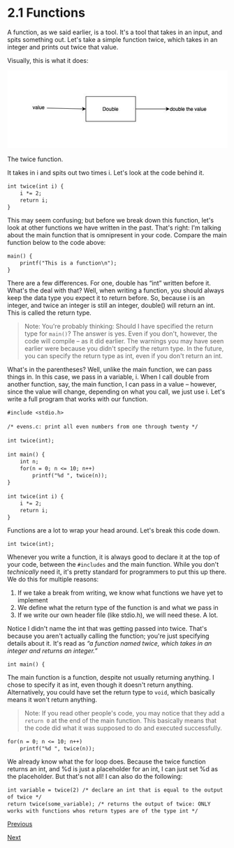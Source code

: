 # 2.1 Functions
A function, as we said earlier, is a tool. It's a tool that takes in an input, and spits something out. Let's take a simple function twice, which takes in an integer and prints out twice that value.

Visually, this is what it does:

![](2.1%20Functions/Screen%20Shot%202022-03-28%20at%209.16)

The twice function.

It takes in i and spits out two times i. Let's look at the code behind it.

    int twice(int i) {
    	i *= 2;
    	return i;
    }

This may seem confusing; but before we break down this function, let's look at other functions we have written in the past. That's right: I'm talking about the main function that is omnipresent in your code. Compare the main function below to the code above:

    main() {
    	printf("This is a function\n");
    }

There are a few differences. For one, double has “int” written before it. What's the deal with that? Well, when writing a function, you should always keep the data type you expect it to return before. So, because i is an integer, and twice an integer is still an integer, double() will return an int. This is called the return type.

> Note: You're probably thinking: Should I have specified the return type for `main()`? The answer is yes. Even if you don't, however, the code will compile – as it did earlier. The warnings you may have seen earlier were because you didn't specify the return type. In the future, you can specify the return type as int, even if you don't return an int.

What's in the parentheses? Well, unlike the main function, we can pass things in. In this case, we pass in a variable, i. When I call double from another function, say, the main function, I can pass in a value – however, since the value will change, depending on what you call, we just use i. Let's write a full program that works with our function.

    #include <stdio.h>
    
    /* evens.c: print all even numbers from one through twenty */
    
    int twice(int);
    
    int main() {
    	int n;
    	for(n = 0; n <= 10; n++)
    		printf("%d ", twice(n));
    }
    
    int twice(int i) {
    	i *= 2;
    	return i;
    }

Functions are a lot to wrap your head around. Let's break this code down.

    int twice(int);

Whenever you write a function, it is always good to declare it at the top of your code, between the `#includes` and the main function. While you don't _technically_ need it, it's pretty standard for programmers to put this up there. We do this for multiple reasons:

1.  If we take a break from writing, we know what functions we have yet to implement
2.  We define what the return type of the function is and what we pass in
3.  If we write our own header file (like stdio.h), we will need these. A lot.

Notice I didn't name the int that was getting passed into twice. That's because you aren't actually calling the function; you're just specifying details about it. It's read as _“a function named twice, which takes in an integer and returns an integer.”_ 

    int main() {

The main function is a function, despite not usually returning anything. I chose to specify it as int, even though it doesn't return anything. Alternatively, you could have set the return type to `void`, which basically means it won't return anything.

> Note: If you read other people's code, you may notice that they add a `return 0` at the end of the main function. This basically means that the code did what it was supposed to do and executed successfully.

    for(n = 0; n <= 10; n++)
    	printf("%d ", twice(n));

We already know what the for loop does. Because the twice function returns an int, and %d is just a placeholder for an int, I can just set %d as the placeholder. But that's not all! I can also do the following:

    int variable = twice(2) /* declare an int that is equal to the output of twice */
    return twice(some_variable); /* returns the output of twice: ONLY works with functions whos return types are of the type int */

[Previous](Introduction.md)

[Next](2.2%20Basic%20Data%20Types.md)